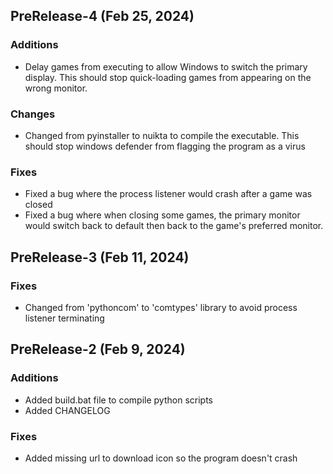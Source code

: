 ## PreRelease-4 (Feb 25, 2024)

### Additions
 - Delay games from executing to allow Windows to switch the primary display. This should stop quick-loading games from appearing on the wrong monitor.

### Changes
 - Changed from pyinstaller to nuikta to compile the executable. This should stop windows defender from flagging the program as a virus

### Fixes
 - Fixed a bug where the process listener would crash after a game was closed
 - Fixed a bug where when closing some games, the primary monitor would switch back to default then back to the game's preferred monitor.

## PreRelease-3 (Feb 11, 2024)

### Fixes
 - Changed from 'pythoncom' to 'comtypes' library to avoid process listener terminating

## PreRelease-2 (Feb 9, 2024)

### Additions
- Added build.bat file to compile python scripts
- Added CHANGELOG

### Fixes
- Added missing url to download icon so the program doesn't crash
